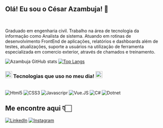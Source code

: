 ## Olá! Eu sou o César Azambuja! 👋
<br/>

<p>Graduado em engenharia civil. Trabalho na área de tecnologia da informação como Analista de sistema. Atuando em rotinas de desenvolvimento FrontEnd de aplicações, relatórios e dashboards além de testes, atualizações, suporte a usuários na utilização de ferramenta especializada em comercio exterior, através de chamados e treinamento.</p>

![Azambuja GitHub stats](https://github-readme-stats.vercel.app/api?username=CesarAzambuja&show_icons=true&theme=tokyonight)
[![Top Langs](https://github-readme-stats.vercel.app/api/top-langs/?username=CesarAzambuja&layout=compact)](https://github.com/anuraghazra/github-readme-stats)



### <img src = "https://media2.giphy.com/media/QssGEmpkyEOhBCb7e1/giphy.gif?cid=ecf05e47a0n3gi1bfqntqmob8g9aid1oyj2wr3ds3mg700bl&rid=giphy.gif" width = 22> Tecnologias que uso no meu dia! <img src = "https://media2.giphy.com/media/QssGEmpkyEOhBCb7e1/giphy.gif?cid=ecf05e47a0n3gi1bfqntqmob8g9aid1oyj2wr3ds3mg700bl&rid=giphy.gif" width = 22>

<divn style="display: inline_block"><br/>
<img align="center" alt="Html5" src="https://img.shields.io/badge/HTML5-E34F26?style=for-the-badge&logo=html5&logoColor=white"> 
<img align="center" alt="CSS3" src="https://img.shields.io/badge/CSS3-1572B6?style=for-the-badge&logo=css3&logoColor=white"> 
<img align="center" alt="Javascripr" src="https://img.shields.io/badge/JavaScript-F7DF1E?style=for-the-badge&logo=javascript&logoColor=black"> 
<img align="center" alt="Vue.JS" src="https://img.shields.io/badge/Vue.js-35495E?style=for-the-badge&logo=vue.js&logoColor=4FC08D"> 
<img align="center" alt="C#" src="https://img.shields.io/badge/C%23-239120?style=for-the-badge&logo=c-sharp&logoColor=white"> 
<img align="center" alt="Dotnet" src="https://img.shields.io/badge/.NET-5C2D91?style=for-the-badge&logo=.net&logoColor=white"> 

## Me encontre aqui 👇🏻
[![Linkedln](https://img.shields.io/badge/LinkedIn-0077B5?style=for-the-badge&logo=linkedin&logoColor=white)](https://br.linkedin.com/in/eng-cesarazambuja)
[![Instagram](https://img.shields.io/badge/Instagram-E4405F?style=for-the-badge&logo=instagram&logoColor=white)](https://www.instagram.com/cesarazambuja_o/)
